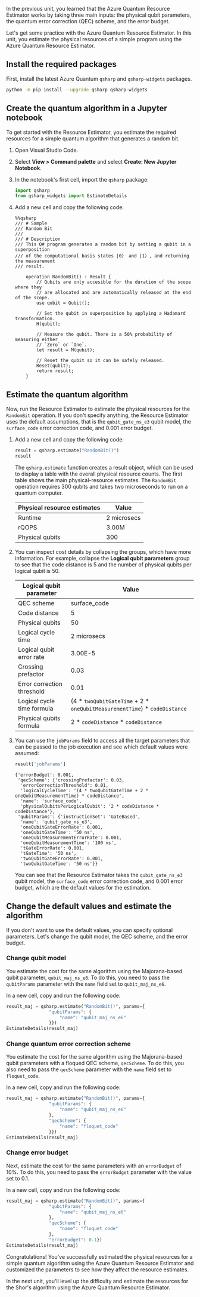 In the previous unit, you learned that the Azure Quantum Resource Estimator works by taking three main inputs: the physical qubit parameters, the quantum error correction (QEC) scheme, and the error budget. 

Let's get some practice with the Azure Quantum Resource Estimator. In this unit, you estimate the physical resources of a simple program using the Azure Quantum Resource Estimator.

## Install the required packages

First, install the latest Azure Quantum `qsharp` and `qsharp-widgets` packages.  

```bash
python -m pip install --upgrade qsharp qsharp-widgets 
```

## Create the quantum algorithm in a Jupyter notebook

To get started with the Resource Estimator, you estimate the required resources for a simple quantum algorithm that generates a random bit.

1. Open Visual Studio Code.
1. Select **View > Command palette** and select **Create: New Jupyter Notebook**.
1. In the notebook's first cell, import the `qsharp` package:

    ```python
    import qsharp
    from qsharp_widgets import EstimateDetails
    ```

1. Add a new cell and copy the following code:

    ```qsharp
    %%qsharp
    /// # Sample
    /// Random Bit
    ///
    /// # Description
    /// This Q# program generates a random bit by setting a qubit in a superposition
    /// of the computational basis states |0〉 and |1〉, and returning the measurement
    /// result.
    
        operation RandomBit() : Result {
            // Qubits are only accesible for the duration of the scope where they
            // are allocated and are automatically released at the end of the scope.
            use qubit = Qubit();
    
            // Set the qubit in superposition by applying a Hadamard transformation.
            H(qubit);
    
            // Measure the qubit. There is a 50% probability of measuring either 
            // `Zero` or `One`.
            let result = M(qubit);
    
            // Reset the qubit so it can be safely released.
            Reset(qubit);
            return result;
        }
    ```

## Estimate the quantum algorithm

Now, run the Resource Estimator to estimate the physical resources for the `RandomBit` operation. If you don't specify anything, the Resource Estimator uses the default assumptions, that is the `qubit_gate_ns_e3` qubit model, the `surface_code` error correction code, and 0.001 error budget.

1. Add a new cell and copy the following code:

    ```python
    result = qsharp.estimate("RandomBit()")
    result
    ```

    The `qsharp.estimate` function creates a result object, which can be used to display a table with the overall physical resource counts. The first table shows the main physical-resource estimates. The `RandomBit` operation requires 300 qubits and takes two microseconds to run on a quantum computer.

    |Physical resource estimates| Value |
    |----|---|
    |Runtime| 2 microsecs|
    |rQOPS| 3.00M|
    |Physical qubits| 300|

1. You can inspect cost details by collapsing the groups, which have more information. For example, collapse the **Logical qubit parameters** group to see that the code distance is 5 and the number of physical qubits per logical qubit is 50.

    |Logical qubit parameter| Value |
    |----|---|
    |QEC scheme                                                |                           surface_code |
    |Code distance                                                                       |            5 |
    |Physical qubits                                                                   |            50 |
    |Logical cycle time                                                                   |   2 microsecs |
    |Logical qubit error rate                                                            |     3.00E-5 |
    |Crossing prefactor                                                                    |       0.03|
    |Error correction threshold                                                             |      0.01|
    |Logical cycle time formula    | (4 * `twoQubitGateTime` + 2 * `oneQubitMeasurementTime`) * `codeDistance`|
    |Physical qubits formula     |                                      2 * `codeDistance` * `codeDistance`|

1. You can use the `jobParams` field to access all the target parameters that can be passed to the job execution and see which default values were assumed:

    ```python
    result['jobParams']
    ```

    ```output
    {'errorBudget': 0.001,
     'qecScheme': {'crossingPrefactor': 0.03,
      'errorCorrectionThreshold': 0.01,
      'logicalCycleTime': '(4 * twoQubitGateTime + 2 * oneQubitMeasurementTime) * codeDistance',
      'name': 'surface_code',
      'physicalQubitsPerLogicalQubit': '2 * codeDistance * codeDistance'},
     'qubitParams': {'instructionSet': 'GateBased',
      'name': 'qubit_gate_ns_e3',
      'oneQubitGateErrorRate': 0.001,
      'oneQubitGateTime': '50 ns',
      'oneQubitMeasurementErrorRate': 0.001,
      'oneQubitMeasurementTime': '100 ns',
      'tGateErrorRate': 0.001,
      'tGateTime': '50 ns',
      'twoQubitGateErrorRate': 0.001,
      'twoQubitGateTime': '50 ns'}}
     ```

    You can see that the Resource Estimator takes the `qubit_gate_ns_e3` qubit model, the `surface_code` error correction code, and 0.001 error budget, which are the default values for the estimation.

## Change the default values and estimate the algorithm

If you don't want to use the default values, you can specify optional parameters. Let's change the qubit model, the QEC scheme, and the error budget.

### Change qubit model

You estimate the cost for the same algorithm using the Majorana-based qubit parameter, `qubit_maj_ns_e6`. To do this, you need to pass the `qubitParams` parameter with the `name` field set to `qubit_maj_ns_e6`.

In a new cell, copy and run the following code:

```python
result_maj = qsharp.estimate("RandomBit()", params={
                "qubitParams": {
                    "name": "qubit_maj_ns_e6"
                }})
EstimateDetails(result_maj)
```

### Change quantum error correction scheme

You estimate the cost for the same algorithm using the Majorana-based qubit parameters with a floqued QEC scheme, `qecScheme`. To do this, you also need to pass the `qecScheme` parameter with the `name` field set to `floquet_code`.

In a new cell, copy and run the following code:

```python
result_maj = qsharp.estimate("RandomBit()", params={
                "qubitParams": {
                    "name": "qubit_maj_ns_e6"
                },
                "qecScheme": {
                    "name": "floquet_code"
                }})
EstimateDetails(result_maj)
```

### Change error budget

Next, estimate the cost for the same parameters with an `errorBudget` of 10%. To do this, you need to pass the `errorBudget` parameter with the value set to 0.1.

In a new cell, copy and run the following code:

```python
result_maj = qsharp.estimate("RandomBit()", params={
                "qubitParams": {
                    "name": "qubit_maj_ns_e6"
                },
                "qecScheme": {
                    "name": "floquet_code"
                },
                "errorBudget": 0.1})
EstimateDetails(result_maj)
```

Congratulations! You've successfully estimated the physical resources for a simple quantum algorithm using the Azure Quantum Resource Estimator and customized the parameters to see how they affect the resource estimates.

In the next unit, you'll level up the difficulty and estimate the resources for the Shor's algorithm using the Azure Quantum Resource Estimator.

